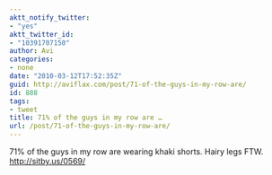 ```yaml
---
aktt_notify_twitter:
- "yes"
aktt_twitter_id:
- "10391707150"
author: Avi
categories:
- none
date: "2010-03-12T17:52:35Z"
guid: http://aviflax.com/post/71-of-the-guys-in-my-row-are/
id: 888
tags:
- tweet
title: 71% of the guys in my row are …
url: /post/71-of-the-guys-in-my-row-are/
---
```

71% of the guys in my row are wearing khaki shorts. Hairy legs FTW. <a href="http://sitby.us/0569/" rel="nofollow">http://sitby.us/0569/</a>